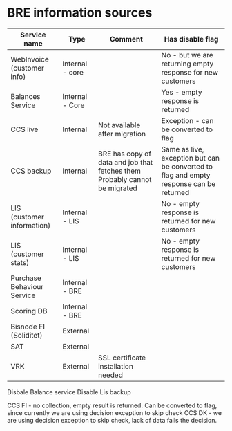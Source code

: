 # BRE information sources

| Service name | Type | Comment | Has disable flag |
| -- | -- | -- | -- |
| WebInvoice (customer info) |Internal - core | | No - but we are returning empty response for new customers |
| Balances Service | Internal - Core| |  Yes - empty response is returned |
| CCS live | Internal | Not available after migration | Exception - can be converted to flag |
| CCS backup | Internal|BRE has copy of data and job that fetches them Probably cannot be migrated | Same as live, exception but can be converted to flag and empty response can be returned |
| LIS (customer information) | Internal - LIS	| | No - empty response is returned for new customers  |
| LIS (customer stats) | Internal - LIS	| | No - empty response is returned for new customers  |
| Purchase Behaviour Service |Internal - BRE | |  |
| Scoring DB | Internal - BRE | | |
| Bisnode FI (Soliditet) | External |
| SAT | External |
| VRK | External | SSL certificate installation needed |




Disbale Balance service
Disable Lis backup


CCS FI - no collection, empty result is returned. Can be converted to flag, since currently we are using decision exception to skip check
CCS DK - we are using decision exception to skip check, lack of data fails the decision. 